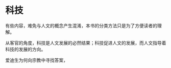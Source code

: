 # 科技

有些内容，难免与人文的概念产生混淆，本书的分类方法只是为了方便读者的理解。

从客官的角度，科技是人文发展的必然结果；科技促进人文的发展，而人文指导着科技的发展的方向。

爱迪生为何向宗教中寻找答案，


